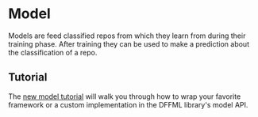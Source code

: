 # Model

Models are feed classified repos from which they learn from during their
training phase. After training they can be used to make a prediction about the
classification of a repo.

## Tutorial

The [new model tutorial](tutorial/MODEL.md) will walk you through how to wrap
your favorite framework or a custom implementation in the DFFML library's model
API.
